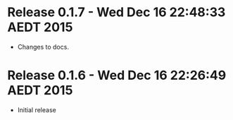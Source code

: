 # Release 0.1.7 - Wed Dec 16 22:48:33 AEDT 2015

- Changes to docs.

# Release 0.1.6 - Wed Dec 16 22:26:49 AEDT 2015

- Initial release

